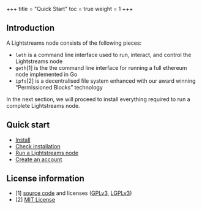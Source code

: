 +++
title = "Quick Start"
toc = true
weight = 1
+++

## Introduction

A Lightstreams node consists of the following pieces:

- `leth` is a command line interface used to run, interact, and control the Lightstreams node
- `geth`[1] is the the command line interface for running a full ethereum node implemented in Go
- `ipfs`[2] is a decentralised file system enhanced with our award winning “Permissioned Blocks” technology

In the next section, we will proceed to install everything required to run a complete Lightstreams node.

## Quick start

- [Install](/01.getting-started/02.install/#install)
- [Check installation](/01.getting-started/02.install/#check-installation)
- [Run a Lightstreams node](/01.getting-started/02.install/#run-a-lightstreams-node)
- [Create an account](/01.getting-started/02.install/#create-an-account)


## License information

- [1] [source code](https://github.com/ethereum/go-ethereum) and licenses ([GPLv3](https://github.com/ethereum/go-ethereum/blob/master/COPYING), [LGPLv3](https://github.com/ethereum/go-ethereum/blob/master/COPYING.LESSER))
- [2] [MIT License](https://github.com/ipfs/ipfs/blob/master/LICENSE)